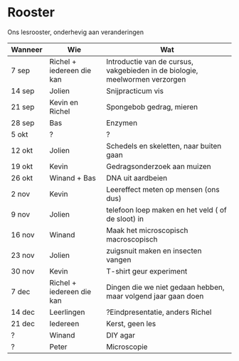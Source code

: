 # Rooster

Ons lesrooster, onderhevig aan veranderingen

Wanneer|Wie|Wat
---|---|---
7 sep|Richel + iedereen die kan|Introductie van de cursus, vakgebieden in de biologie, meelwormen verzorgen
14 sep|Jolien|Snijpracticum vis
21 sep|Kevin en Richel|Spongebob gedrag, mieren
28 sep|Bas|Enzymen
5 okt|?|?
12 okt|Jolien|Schedels en skeletten, naar buiten gaan
19 okt|Kevin|Gedragsonderzoek aan muizen
26 okt|Winand + Bas|DNA uit aardbeien
2 nov|Kevin|Leereffect meten op mensen (ons dus)
9 nov|Jolien|telefoon loep maken en het veld ( of de sloot) in
16 nov|Winand|Maak het microscopisch macroscopisch
23 nov|Jolien|zuigsnuit maken en insecten vangen
30 nov|Kevin|T-shirt geur experiment
7 dec|Richel + iedereen die kan|Dingen die we niet gedaan hebben, maar volgend jaar gaan doen
14 dec|Leerlingen|?Eindpresentatie, anders Richel
21 dec|Iedereen|Kerst, geen les
?|Winand|DIY agar
?|Peter|Microscopie
